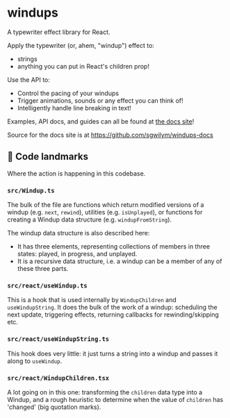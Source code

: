 # windups

A typewriter effect library for React.

Apply the typewriter (or, ahem, "windup") effect to:

- strings
- anything you can put in React's children prop!

Use the API to:

- Control the pacing of your windups
- Trigger animations, sounds or any effect you can think of!
- Intelligently handle line breaking in text!

Examples, API docs, and guides can all be found at [the docs site](https://windups.gwil.co)!

Source for the docs site is at https://github.com/sgwilym/windups-docs

## 🗼 Code landmarks

Where the action is happening in this codebase.

### `src/Windup.ts`

The bulk of the file are functions which return modified versions of a windup (e.g. `next`, `rewind`), utilities (e.g. `isUnplayed`), or functions for creating a Windup data structure (e.g. `windupFromString`).

The windup data structure is also described here:

- It has three elements, representing collections of members in three states: played, in progress, and unplayed.
- It is a recursive data structure, i.e. a windup can be a member of any of these three parts.

### `src/react/useWindup.ts`

This is a hook that is used internally by `WindupChildren` and `useWindupString`. It does the bulk of the work of a windup: scheduling the next update, triggering effects, returning callbacks for rewinding/skipping etc.

### `src/react/useWindupString.ts`

This hook does very little: it just turns a string into a windup and passes it along to `useWindup`.

### `src/react/WindupChildren.tsx`

A lot going on in this one: transforming the `children` data type into a Windup, and a rough heuristic to determine when the value of `children` has 'changed' (big quotation marks).
